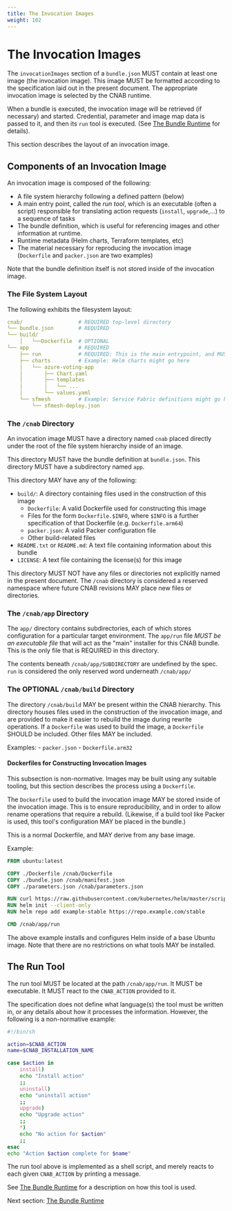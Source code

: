 ```yaml
---
title: The Invocation Images
weight: 102
---
```


# The Invocation Images

The `invocationImages` section of a `bundle.json` MUST contain at least one image (the invocation image). This image MUST be formatted according to the specification laid out in the present document.
The appropriate invocation image is selected by the CNAB runtime.

When a bundle is executed, the invocation image will be retrieved (if necessary) and started. Credential, parameter and image map data is passed to it, and then its `run` tool is executed. (See [The Bundle Runtime](103-bundle-runtime.md) for details).

This section describes the layout of an invocation image.

## Components of an Invocation Image

An invocation image is composed of the following:

- A file system hierarchy following a defined pattern (below)
- A main entry point, called the _run tool_, which is an executable (often a script) responsible for translating action requests (`install`, `upgrade`,...) to a sequence of tasks
- The bundle definition, which is useful for referencing images and other information at runtime.
- Runtime metadata (Helm charts, Terraform templates, etc)
- The material necessary for reproducing the invocation image (`Dockerfile` and `packer.json` are two examples)

Note that the bundle definition itself is not stored inside of the invocation image.

### The File System Layout

The following exhibits the filesystem layout:

```yaml
cnab/                  # REQUIRED top-level directory
└── bundle.json        # REQUIRED
└── build/
    │   └──Dockerfile​  # OPTIONAL
└── app​                # REQUIRED
    ├── run​            # REQUIRED: This is the main entrypoint, and MUST be executable
    ├── charts​         # Example: Helm charts might go here
    │   └── azure-voting-app​
    │       ├── Chart.yaml​
    │       ├── templates​​
    │       │   └── ...
    │       └── values.yaml​
    └── sfmesh​         # Example: Service Fabric definitions might go here
        └── sfmesh-deploy.json
```

### The `/cnab` Directory

An invocation image MUST have a directory named `cnab` placed directly under the root of the file system hierarchy inside of an image.

This directory MUST have the bundle definition at `bundle.json`.
This directory MUST have a subdirectory named `app`.

This directory MAY have any of the following:

- `build/`: A directory containing files used in the construction of this image
    - `Dockerfile`: A valid Dockerfile used for constructing this image
    - Files for the form `Dockerfile.$INFO`, where `$INFO` is a further specification of that Dockerfile (e.g. `Dockerfile.arm64`)
    - `packer.json`: A valid Packer configuration file
    - Other build-related files
- `README.txt` or `README.md`: A text file containing information about this bundle
- `LICENSE`: A text file containing the license(s) for this image

This directory MUST NOT have any files or directories not explicitly named in the present document. The `/cnab` directory is considered a reserved namespace where future CNAB revisions MAY place new files or directories.

### The `/cnab/app` Directory

The `app/` directory contains subdirectories, each of which stores configuration for a particular target environment. The `app/run` file _MUST be an executable file_ that will act as the "main" installer for this CNAB bundle. This is the only file that is REQUIRED in this directory.

The contents beneath `/cnab/app/SUBDIRECTORY` are undefined by the spec. `run` is considered the only reserved word underneath `/cnab/app/`

### The OPTIONAL `/cnab/build` Directory

The directory `/cnab/build` MAY be present within the CNAB hierarchy. This directory houses files used in the construction of the invocation image, and are provided to make it easier to rebuild the image during rewrite operations. If a `Dockerfile` was used to build the image, a `Dockerfile` SHOULD be included. Other files MAY be included.

Examples:
    - `packer.json`
    - `Dockerfile.arm32`

#### Dockerfiles for Constructing Invocation Images

This subsection is non-normative. Images may be built using any suitable tooling, but this section describes the process using a `Dockerfile`.

The `Dockerfile` used to build the invocation image MAY be stored inside of the invocation image. This is to ensure reproducibility, and in order to allow rename operations that require a rebuild. (Likewise, if a build tool like Packer is used, this tool's configuration MAY be placed in the bundle.)

This is a normal Dockerfile, and MAY derive from any base image.

Example:

```Dockerfile
FROM ubuntu:latest

COPY ./Dockerfile /cnab/Dockerfile
COPY ./bundle.json /cnab/manifest.json
COPY ./parameters.json /cnab/parameters.json

RUN curl https://raw.githubusercontent.com/kubernetes/helm/master/scripts/get | bash
RUN helm init --client-only
RUN helm repo add example-stable https://repo.example.com/stable

CMD /cnab/app/run
```

The above example installs and configures Helm inside of a base Ubuntu image. Note that there are no restrictions on what tools MAY be installed.

## The Run Tool

The run tool MUST be located at the path `/cnab/app/run`. It MUST be executable. It MUST react to the `CNAB_ACTION` provided to it.

The specification does not define what language(s) the tool must be written in, or any details about how it processes the information. However, the following is a non-normative example:

```bash
#!/bin/sh

action=$CNAB_ACTION
name=$CNAB_INSTALLATION_NAME

case $action in
    install)
    echo "Install action"
    ;;
    uninstall)
    echo "uninstall action"
    ;;
    upgrade)
    echo "Upgrade action"
    ;;
    *)
    echo "No action for $action"
    ;;
esac
echo "Action $action complete for $name"
```

The run tool above is implemented as a shell script, and merely reacts to each given `CNAB_ACTION` by printing a message.

See [The Bundle Runtime](103-bundle-runtime.md) for a description on how this tool is used.

Next section: [The Bundle Runtime](103-bundle-runtime.md)
